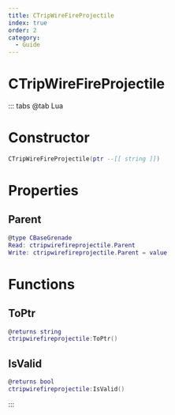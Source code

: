 ```yaml
---
title: CTripWireFireProjectile
index: true
order: 2
category:
  - Guide
---
```


# CTripWireFireProjectile

::: tabs
@tab Lua
# Constructor
```lua
CTripWireFireProjectile(ptr --[[ string ]])
```
# Properties
## Parent 
```lua
@type CBaseGrenade
Read: ctripwirefireprojectile.Parent
Write: ctripwirefireprojectile.Parent = value
```
# Functions
## ToPtr
```lua
@returns string
ctripwirefireprojectile:ToPtr()
```
## IsValid
```lua
@returns bool
ctripwirefireprojectile:IsValid()
```

:::